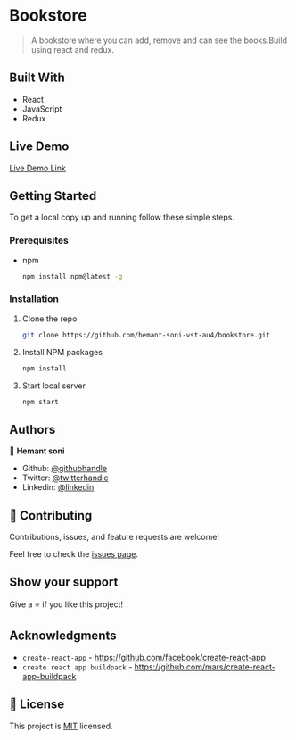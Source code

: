 # Bookstore

> A bookstore where you can add, remove and can see the books.Build using react and redux.

## Built With

- React
- JavaScript
- Redux

## Live Demo

[Live Demo Link](https://quiet-beach-18707.herokuapp.com/)


## Getting Started

To get a local copy up and running follow these simple steps.

### Prerequisites

* npm

    ```sh
    npm install npm@latest -g
    ```

### Installation

1. Clone the repo

    ```sh
    git clone https://github.com/hemant-soni-vst-au4/bookstore.git
    ```

2. Install NPM packages

    ```sh
    npm install
    ```

3. Start local server

    ```sh
    npm start
    ```


## Authors

👤 **Hemant soni**

- Github: [@githubhandle](https://github.com/hemant-soni-vst-au4)
- Twitter: [@twitterhandle](https://twitter.com/abdelperez11)
- Linkedin: [@linkedin](https://www.linkedin.com/in/hemant-soni-97427b193/)

## 🤝 Contributing

Contributions, issues, and feature requests are welcome!

Feel free to check the [issues page](https://github.com/hemant-soni-vst-au4/bookstore/issues).

## Show your support

Give a ⭐️ if you like this project!

## Acknowledgments

- `create-react-app` - https://github.com/facebook/create-react-app
- `create react app buildpack` - https://github.com/mars/create-react-app-buildpack

## 📝 License

This project is [MIT](lic.url) licensed.